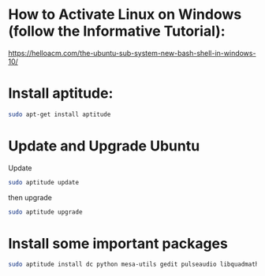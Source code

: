# How to Activate Linux on Windows (follow the Informative Tutorial):

https://helloacm.com/the-ubuntu-sub-system-new-bash-shell-in-windows-10/

# Install aptitude:

``` bash
sudo apt-get install aptitude
```

# Update and Upgrade Ubuntu

Update
``` bash
sudo aptitude update
```
then upgrade

``` bash
sudo aptitude upgrade
```

# Install some important packages

``` bash
sudo aptitude install dc python mesa-utils gedit pulseaudio libquadmath0
```
